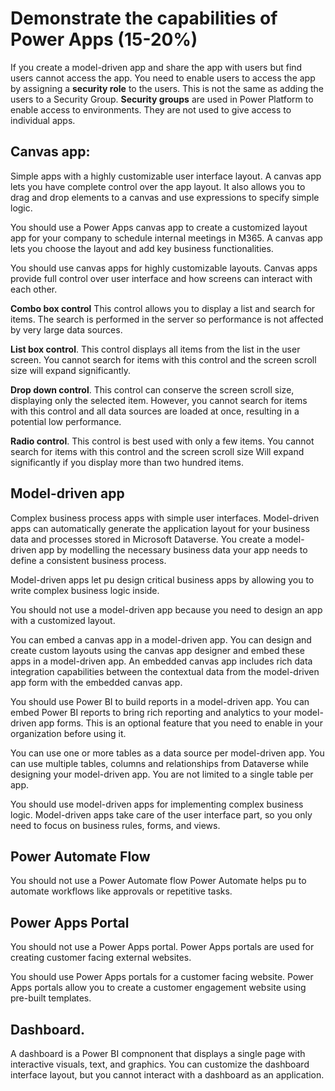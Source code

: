 # Demonstrate the capabilities of Power Apps (15-20%)

If you create a model-driven app and share the app with users but find users cannot access the app. You need to enable users to access the app by assigning a **security role** to the users. This is not the same as adding the users to a Security Group. **Security groups** are used in Power Platform to enable access to environments. They are not used to give access to individual apps. 

## Canvas app: 
Simple apps with a highly customizable user interface layout. A canvas app lets you have complete control over the app layout. It also allows you to drag and drop elements to a 
canvas and use expressions to specify simple logic. 

You should use a Power Apps canvas app to create a customized layout app for your company to schedule internal meetings in M365. A canvas app lets you choose the layout and add key business functionalities. 

You should use canvas apps for highly customizable layouts. Canvas apps provide full control over user interface and how screens can interact with each other. 

**Combo box control** This control allows you to display a list and search for items. The search is performed in the server so performance is not affected by very large data sources. 

**List box control**. This control displays all items from the list in the user screen. You cannot search for items with this control and the screen scroll size will expand significantly. 

**Drop down control**. This control can conserve the screen scroll size, displaying only the selected item. However, you cannot search for items with this control and all data 
sources are loaded at once, resulting in a potential low performance. 

**Radio control**. This control is best used with only a few items. You cannot search for items with this control and the screen scroll size Will expand significantly if you display more than two hundred items. 



## Model-driven app 
Complex business process apps with simple user interfaces. Model-driven apps can automatically generate the application layout for your business data and processes stored 
in Microsoft Dataverse. You create a model-driven app by modelling the necessary business data your app needs to define a consistent business process. 

Model-driven apps let pu design critical business apps by allowing you to write complex business logic inside. 

You should not use a model-driven app because you need to design an app with a customized layout. 

You can embed a canvas app in a model-driven app. You can design and create custom layouts using the canvas app designer and embed these apps in a model-driven app. An embedded canvas app includes rich data integration capabilities between the contextual data from the model-driven app form with the embedded canvas app. 

You should use Power BI to build reports in a model-driven app. You can embed Power BI reports to bring rich reporting and analytics to your model-driven app forms. This is an optional feature that you need to enable in your organization before using it. 

You can use one or more tables as a data source per model-driven app. You can use multiple tables, columns and relationships from Dataverse while designing your model-driven app. You are not limited to a single table per app. 

You should use model-driven apps for implementing complex business logic. Model-driven apps take care of the user interface part, so you only need to focus on business rules, forms, and views. 




## Power Automate Flow
You should not use a Power Automate flow Power Automate helps pu to automate workflows like approvals or repetitive tasks. 

## Power Apps Portal

You should not use a Power Apps portal. Power Apps portals are used for creating customer facing external websites.

You should use Power Apps portals for a customer facing website. Power Apps portals allow you to create a customer engagement website using pre-built templates.

## Dashboard. 

A dashboard is a Power BI compnonent that displays a single page with interactive visuals, text, and graphics. You can customize the dashboard interface layout, but you cannot interact with a dashboard as an application. 
